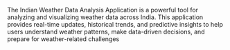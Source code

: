 The Indian Weather Data Analysis Application is a powerful tool for analyzing and visualizing weather data across India. This application provides real-time updates, historical trends, and predictive insights to help users understand weather patterns, make data-driven decisions, and prepare for weather-related challenges
